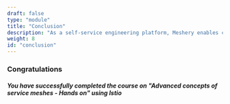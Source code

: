 ```yaml
---
draft: false
type: "module"
title: "Conclusion"
description: "As a self-service engineering platform, Meshery enables collaborative design and operation of cloud native infrastructure."
weight: 8
id: "conclusion"
---
```






### Congratulations

##### You have successfully completed the course on **"Advanced concepts of service meshes - Hands on"** using _Istio_
